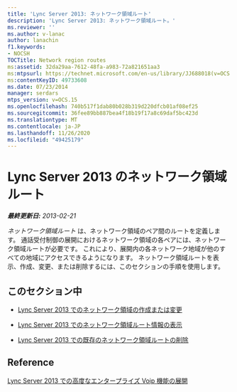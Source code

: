 ```yaml
---
title: 'Lync Server 2013: ネットワーク領域ルート'
description: 'Lync Server 2013: ネットワーク領域ルート。'
ms.reviewer: ''
ms.author: v-lanac
author: lanachin
f1.keywords:
- NOCSH
TOCTitle: Network region routes
ms:assetid: 32da29aa-7612-48fa-a983-72a821651aa3
ms:mtpsurl: https://technet.microsoft.com/en-us/library/JJ688018(v=OCS.15)
ms:contentKeyID: 49733608
ms.date: 07/23/2014
manager: serdars
mtps_version: v=OCS.15
ms.openlocfilehash: 740b517f1dab80b028b319d220dfcb01af08ef25
ms.sourcegitcommit: 36fee89bb887bea4f18b19f17a8c69daf5bc423d
ms.translationtype: MT
ms.contentlocale: ja-JP
ms.lasthandoff: 11/26/2020
ms.locfileid: "49425179"
---
```

# <a name="network-region-routes-in-lync-server-2013"></a>Lync Server 2013 のネットワーク領域ルート

<div data-xmlns="http://www.w3.org/1999/xhtml">

<div class="topic" data-xmlns="http://www.w3.org/1999/xhtml" data-msxsl="urn:schemas-microsoft-com:xslt" data-cs="https://msdn.microsoft.com/">

<div data-asp="https://msdn2.microsoft.com/asp">



</div>

<div id="mainSection">

<div id="mainBody">

<span> </span>

_**最終更新日:** 2013-02-21_

*ネットワーク領域ルート* は、ネットワーク領域のペア間のルートを定義します。 通話受付制御の展開におけるネットワーク領域の各ペアには、ネットワーク領域ルートが必要です。 これにより、展開内の各ネットワーク地域が他のすべての地域にアクセスできるようになります。 ネットワーク領域ルートを表示、作成、変更、または削除するには、このセクションの手順を使用します。

<div>

## <a name="in-this-section"></a>このセクション中

  - [Lync Server 2013 でのネットワーク領域の作成または変更](lync-server-2013-creating-or-modifying-network-regions.md)

  - [Lync Server 2013 でのネットワーク領域ルート情報の表示](lync-server-2013-viewing-network-region-route-information.md)

  - [Lync Server 2013 での既存のネットワーク領域ルートの削除](lync-server-2013-deleting-existing-network-region-routes.md)

</div>

<div>

## <a name="reference"></a>Reference

[Lync Server 2013 での高度なエンタープライズ Voip 機能の展開](lync-server-2013-deploying-advanced-enterprise-voice-features.md)

</div>

</div>

<span> </span>

</div>

</div>

</div>

